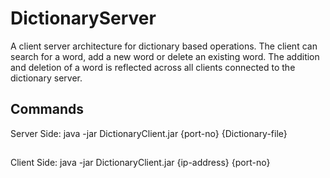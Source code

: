# DictionaryServer
A client server architecture for dictionary based operations.
The client can search for a word, add a new word or delete an existing word.
The addition and deletion of a word is reflected across all clients connected to the dictionary server.
## Commands
Server Side: java -jar DictionaryClient.jar {port-no} {Dictionary-file}
##
Client Side: java -jar DictionaryClient.jar {ip-address} {port-no}
